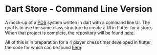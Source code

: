 # Dart Store - Command Line Version

A mock-up of a [POS](https://en.wikipedia.org/wiki/Point_of_sale) system written in dart with a command line UI. The goal is to use the same class structure to create a UI in flutter for a store. When that project is complete, the repository will be found [here](https://www.youtube.com/watch?v=dQw4w9WgXcQ).

All of this is in preparation for a 4 player chess timer developed in flutter, the code for which can be found [here](https://github.com/Quiggleson/4Chess).